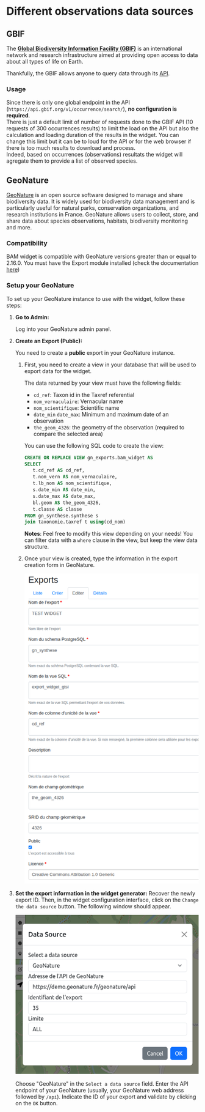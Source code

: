# Different observations data sources

## GBIF

The [**Global Biodiversity Information Facility (GBIF)**](https://www.gbif.org/) is an international network and research infrastructure aimed at providing open access to data about all types of life on Earth.

Thankfully, the GBIF allows anyone to query data through its [API](https://techdocs.gbif.org/en/openapi/).

### Usage

Since there is only one global endpoint in the API (`https://api.gbif.org/v1/occurrence/search/`), **no configuration is required**.  
There is just a default limit of number of requests done to the GBIF API (10 requests of 300 occurrences results) to limit the load on the API but also the calculation and loading duration of the results in the widget. You can change this limit but it can be to loud for the API or for the web browser if there is too much results to download and process.  
Indeed, based on occurrences (observations) resultats the widget will agregate them to provide a list of observed species.

## GeoNature

[GeoNature](https://geonature.fr/) is an open source software designed to manage and share biodiversity data. It is widely used for biodiversity data management and is particularly useful for natural parks, conservation organizations, and research institutions in France. GeoNature allows users to collect, store, and share data about species observations, habitats, biodiversity monitoring and more.

### Compatibility

BAM widget is compatible with GeoNature versions greater than or equal to 2.16.0. You must have the Export module installed (check the documentation [here](https://github.com/PnX-SI/gn_module_export?tab=readme-ov-file#installation-du-module))

### Setup your GeoNature

To set up your GeoNature instance to use with the widget, follow these steps:

1. **Go to Admin:**

   Log into your GeoNature admin panel.

2. **Create an Export (Public):**

   You need to create a **public** export in your GeoNature instance.

   1. First, you need to create a view in your database that will be used to export data for the widget.

      The data returned by your view must have the following fields:

      - `cd_ref`: Taxon id in the Taxref referential
      - `nom_vernaculaire`: Vernacular name
      - `nom_scientifique`: Scientific name
      - `date_min` `date_max`: Minimum and maximum date of an observation
      - `the_geom_4326`: the geometry of the observation (required to compare the selected area)

      You can use the following SQL code to create the view:

      ```sql
      CREATE OR REPLACE VIEW gn_exports.bam_widget AS
      SELECT
         t.cd_ref AS cd_ref,
         t.nom_vern AS nom_vernaculaire,
         t.lb_nom AS nom_scientifique,
         s.date_min AS date_min,
         s.date_max AS date_max,
         bl.geom AS the_geom_4326,
         t.classe AS classe
      FROM gn_synthese.synthese s
      join taxonomie.taxref t using(cd_nom)
      ```

      **Notes**: Feel free to modify this view depending on your needs! You can filter data with a `where` clause in the view, but keep the view data structure.

   2. Once your view is created, type the information in the export creation form in GeoNature.

      ![alt text](images/geonature_source/geonature_export.png)

3. **Set the export information in the widget generator:** Recover the newly export ID. Then, in the widget configuration interface, click on the `Change the data source` button. The following window should appear.

   ![alt text](images/geonature_source/geonature_source.png)

   Choose "GeoNature" in the `Select a data source` field. Enter the API endpoint of your GeoNature (usually, your GeoNature web address followed by `/api`). Indicate the ID of your export and validate by clicking on the `OK` button.
